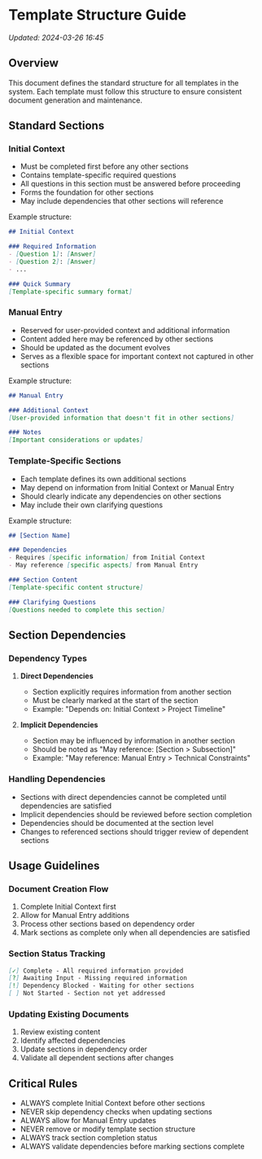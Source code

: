 # Template Structure Guide

*Updated: 2024-03-26 16:45*

## Overview
This document defines the standard structure for all templates in the system. Each template must follow this structure to ensure consistent document generation and maintenance.

## Standard Sections

### Initial Context
- Must be completed first before any other sections
- Contains template-specific required questions
- All questions in this section must be answered before proceeding
- Forms the foundation for other sections
- May include dependencies that other sections will reference

Example structure:
```markdown
## Initial Context

### Required Information
- [Question 1]: [Answer]
- [Question 2]: [Answer]
- ...

### Quick Summary
[Template-specific summary format]
```

### Manual Entry
- Reserved for user-provided context and additional information
- Content added here may be referenced by other sections
- Should be updated as the document evolves
- Serves as a flexible space for important context not captured in other sections

Example structure:
```markdown
## Manual Entry

### Additional Context
[User-provided information that doesn't fit in other sections]

### Notes
[Important considerations or updates]
```

### Template-Specific Sections
- Each template defines its own additional sections
- May depend on information from Initial Context or Manual Entry
- Should clearly indicate any dependencies on other sections
- May include their own clarifying questions

Example structure:
```markdown
## [Section Name]

### Dependencies
- Requires [specific information] from Initial Context
- May reference [specific aspects] from Manual Entry

### Section Content
[Template-specific content structure]

### Clarifying Questions
[Questions needed to complete this section]
```

## Section Dependencies

### Dependency Types
1. **Direct Dependencies**
   - Section explicitly requires information from another section
   - Must be clearly marked at the start of the section
   - Example: "Depends on: Initial Context > Project Timeline"

2. **Implicit Dependencies**
   - Section may be influenced by information in another section
   - Should be noted as "May reference: [Section > Subsection]"
   - Example: "May reference: Manual Entry > Technical Constraints"

### Handling Dependencies
- Sections with direct dependencies cannot be completed until dependencies are satisfied
- Implicit dependencies should be reviewed before section completion
- Dependencies should be documented at the section level
- Changes to referenced sections should trigger review of dependent sections

## Usage Guidelines

### Document Creation Flow
1. Complete Initial Context first
2. Allow for Manual Entry additions
3. Process other sections based on dependency order
4. Mark sections as complete only when all dependencies are satisfied

### Section Status Tracking
```markdown
[✓] Complete - All required information provided
[?] Awaiting Input - Missing required information
[!] Dependency Blocked - Waiting for other sections
[ ] Not Started - Section not yet addressed
```

### Updating Existing Documents
1. Review existing content
2. Identify affected dependencies
3. Update sections in dependency order
4. Validate all dependent sections after changes

## Critical Rules
- ALWAYS complete Initial Context before other sections
- NEVER skip dependency checks when updating sections
- ALWAYS allow for Manual Entry updates
- NEVER remove or modify template section structure
- ALWAYS track section completion status
- ALWAYS validate dependencies before marking sections complete 